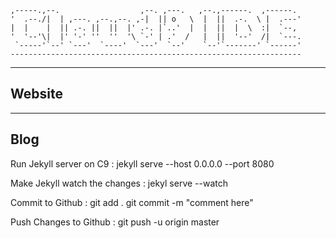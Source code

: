 
    ,-----.,--.                  ,--. ,---.   ,--.,------.  ,------.
    '  .--./|  | ,---. ,--.,--. ,-|  || o   \  |  ||  .-.  \ |  .---'
    |  |    |  || .-. ||  ||  |' .-. |`..'  |  |  ||  |  \  :|  `--,
    '  '--'\|  |' '-' ''  ''  '\ `-' | .'  /   |  ||  '--'  /|  `---.
     `-----'`--' `---'  `----'  `---'  `--'    `--'`-------' `------'
    -----------------------------------------------------------------

---------------
****Website****
---------------




------------
****Blog****
------------

Run Jekyll server on C9 : jekyll serve --host 0.0.0.0 --port 8080

Make Jekyll watch the changes : jekyl serve --watch

Commit to Github :  git add .
                    git commit -m "comment here"
                    
Push Changes to Github : git push -u origin master

